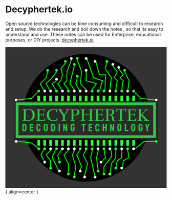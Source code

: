 
Decyphertek.io
===============================================

Open source technologies can be time consuming and difficult to research and setup. 
We do the research and boil down the notes , so that its easy to understand and use. 
These notes can be used for Enterprise, educational purposes, or DIY projects. 
[decyphertek.io](https://www.decyphertek.io/ 'decyphertek.io')

![Decyphertek](https://github.com/decyphertek-io/configs/raw/main/Logos/decyphertek-logo.png){ align=center }





